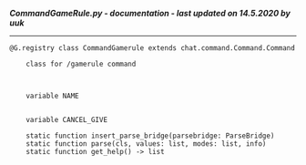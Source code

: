 ***CommandGameRule.py - documentation - last updated on 14.5.2020 by uuk***
___

    @G.registry class CommandGamerule extends chat.command.Command.Command
        
        class for /gamerule command
        


        variable NAME


        variable CANCEL_GIVE

        static function insert_parse_bridge(parsebridge: ParseBridge)
        static function parse(cls, values: list, modes: list, info)
        static function get_help() -> list